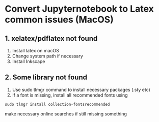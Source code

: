 # Convert Jupyternotebook to Latex common issues (MacOS)
## 1. xelatex/pdflatex not found
1) Install latex on macOS
2) Change system path if necessary 
3) Install Inkscape
## 2. Some library not found
1) Use sudo tlmgr command to install necessary packages (.sty etc)
2) If a font is missing, install all recommended fonts using 
```
sudo tlmgr install collection-fontsrecommended
```
make necessary online searches if still missing something
